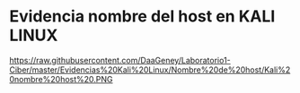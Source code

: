 # Evidencia nombre del host en KALI LINUX
https://raw.githubusercontent.com/DaaGeney/Laboratorio1-Ciber/master/Evidencias%20Kali%20Linux/Nombre%20de%20host/Kali%20nombre%20host%20.PNG
